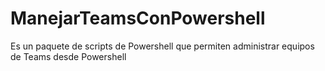 # ManejarTeamsConPowershell
Es un paquete de scripts de Powershell que permiten administrar equipos de Teams desde Powershell
